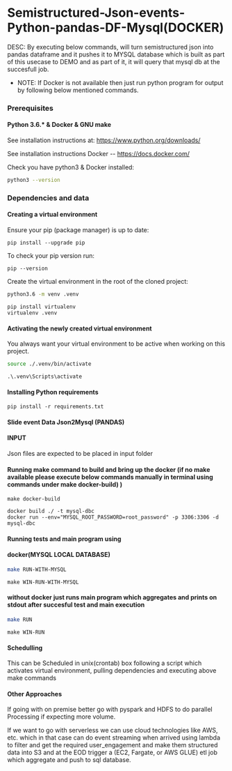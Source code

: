 # Semistructured-Json-events-Python-pandas-DF-Mysql(DOCKER)

DESC: By executing below commands, will turn semistructured json into pandas dataframe 
and it pushes it to MYSQL database which is built as part of this usecase to DEMO and as part of it, it will query that mysql db at the succesfull job.

* NOTE: If Docker is not available then just run python program for output by following below mentioned commands.

### Prerequisites
#### Python 3.6.* & Docker & GNU make

See installation instructions at: https://www.python.org/downloads/

See installation instructions Docker -- https://docs.docker.com/

Check you have python3 & Docker installed:

```bash
python3 --version
```

### Dependencies and data

#### Creating a virtual environment

Ensure your pip (package manager) is up to date:

```
pip install --upgrade pip
```

To check your pip version run:

```
pip --version
```

Create the virtual environment in the root of the cloned project:
```bash
python3.6 -m venv .venv
```
```windows
pip install virtualenv
virtualenv .venv
```

#### Activating the newly created virtual environment

You always want your virtual environment to be active when working on this project.

```bash
source ./.venv/bin/activate
```
```windows
.\.venv\Scripts\activate
```

#### Installing Python requirements

```
pip install -r requirements.txt
```

#### Slide event Data Json2Mysql (PANDAS)

#### INPUT

Json files are expected to be placed in input folder

#### Running make command to build and bring up the docker (if no make available please execute below commands manually in terminal using commands under make docker-build) )
```
make docker-build
```
```
docker build ./ -t mysql-dbc
docker run --env="MYSQL_ROOT_PASSWORD=root_password" -p 3306:3306 -d mysql-dbc
```

#### Running tests and main program using 

#### docker(MYSQL LOCAL DATABASE) 

```bash
make RUN-WITH-MYSQL
```
```windows
make WIN-RUN-WITH-MYSQL
```

#### without docker just runs main program which aggregates and prints on stdout after succesful test and main execution

```bash
make RUN
```
```windows
make WIN-RUN
```

#### Schedulling 
This can be Scheduled in unix(crontab) box following a script which activates virtual environment, pulling dependencies and executing above make commands 

#### Other Approaches  

If going with on premise better go with pyspark and HDFS to do parallel Processing if expecting more volume.

If we want to go with serverless we can use cloud technologies like AWS, etc. which in that case can do event streaming when arrived using lambda to filter 
and get the required user_engagement and make them structured data into S3 and at the EOD trigger a (EC2, Fargate, or AWS GLUE) etl job which aggregate and push to sql database.
